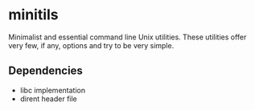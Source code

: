 # minitils

Minimalist and essential command line Unix utilities. These utilities
offer very few, if any, options and try to be very simple.

## Dependencies

- libc implementation
- dirent header file
